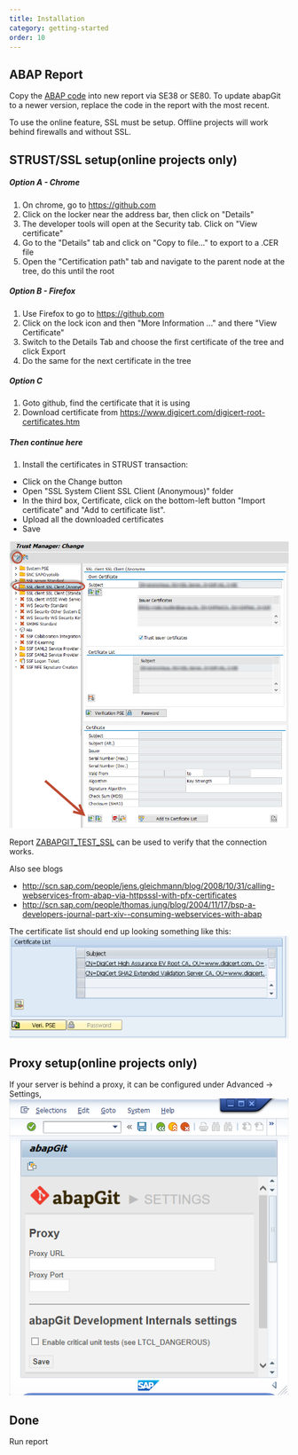 ```yaml
---
title: Installation
category: getting-started
order: 10
---
```


## ABAP Report ##
Copy the [ABAP code](https://raw.githubusercontent.com/larshp/abapGit/build/zabapgit.abap) into new report via SE38 or SE80. To update abapGit to a newer version, replace the code in the report with the most recent.

To use the online feature, SSL must be setup. Offline projects will work behind firewalls and without SSL.

## STRUST/SSL setup(online projects only) ##

##### Option A - Chrome #####

1. On chrome, go to https://github.com
2. Click on the locker near the address bar, then click on "Details"
3. The developer tools will open at the Security tab. Click on "View certificate"
4. Go to the "Details" tab and click on "Copy to file..." to export to a .CER file
5. Open the "Certification path" tab and navigate to the parent node at the tree, do this until the root


##### Option B - Firefox #####
1. Use Firefox to go to https://github.com
2. Click on the lock icon and then "More Information ..." and there "View Certificate"
3. Switch to the Details Tab and choose the first certificate of the tree and click Export
4. Do the same for the next certificate in the tree

##### Option C #####
1. Goto github, find the certificate that it is using
2. Download certificate from https://www.digicert.com/digicert-root-certificates.htm

##### Then continue here #####
1. Install the certificates in STRUST transaction:
* Click on the Change button
* Open "SSL System Client SSL Client (Anonymous)" folder
* In the third box, Certificate, click on the bottom-left button "Import certificate" and "Add to certificate list".
* Upload all the downloaded certificates
* Save

![](img/strust1.png)

Report [ZABAPGIT_TEST_SSL](https://github.com/larshp/abapGit/wiki/ZABAPGIT_TEST_SSL) can be used to verify that the connection works.

Also see blogs
* http://scn.sap.com/people/jens.gleichmann/blog/2008/10/31/calling-webservices-from-abap-via-httpsssl-with-pfx-certificates
* http://scn.sap.com/people/thomas.jung/blog/2004/11/17/bsp-a-developers-journal-part-xiv--consuming-webservices-with-abap

The certificate list should end up looking something like this:
![](img/strust.png)

## Proxy setup(online projects only) ##
If your server is behind a proxy, it can be configured under Advanced -> Settings,
![](img/proxy.png)

## Done ##
Run report
